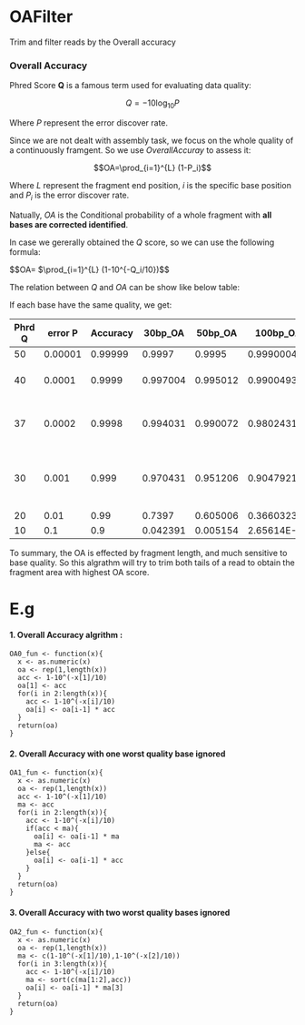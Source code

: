 # OAFilter
Trim and filter reads by the Overall accuracy



### Overall Accuracy

Phred Score **Q** is a famous term used for evaluating data quality:

$$Q=-10\log_{10}P$$

Where $P$ represent the error discover rate.

Since we are not dealt with assembly task, we focus on the whole quality of a continuously framgent. So we use $Overall Accuray$ to assess it:

$$OA=\prod_{i=1}^{L} (1-P_i)$$

Where $L$ represent the fragment end position, $i$ is the specific base position and $P_i$ is the error discover rate. 

Natually, $OA$ is the Conditional probability of a whole fragment with **all bases are corrected identified**.

In case we gererally obtained the $Q$ score, so we can use the following formula:

$$OA= $\prod_{i=1}^{L} (1-10^{-Q_i/10})$$

The relation between $Q$ and $OA$ can be show like below table:

If each base have the same quality, we get:

| Phrd Q | error P | Accuracy | 30bp_OA  | 50bp_OA  | 100bp_OA    | note                                     |
| ------ | ------- | -------- | -------- | -------- | ----------- | ---------------------------------------- |
| 50     | 0.00001 | 0.99999  | 0.9997   | 0.9995   | 0.999000495 |                                          |
| 40     | 0.0001  | 0.9999   | 0.997004 | 0.995012 | 0.990049339 | the Hiseq 2000 ceiling                   |
| 37     | 0.0002  | 0.9998   | 0.994031 | 0.990072 | 0.980243162 | the ZEBRA-500 ceiing(mid-2017)           |
| 30     | 0.001   | 0.999    | 0.970431 | 0.951206 | 0.904792147 | Often regarded as 'High quality fragment' |
| 20     | 0.01    | 0.99     | 0.7397   | 0.605006 | 0.366032341 |                                          |
| 10     | 0.1     | 0.9      | 0.042391 | 0.005154 | 2.65614E-05 |                                          |

To summary, the OA is effected by fragment length, and much sensitive to base quality. So this algrathm will try to trim both tails of a read to obtain the fragment area with highest OA score.

# E.g

#### 1. Overall Accuracy algrithm :
```{r, echo=TRUE}
OA0_fun <- function(x){
  x <- as.numeric(x)
  oa <- rep(1,length(x))
  acc <- 1-10^(-x[1]/10)
  oa[1] <- acc
  for(i in 2:length(x)){
    acc <- 1-10^(-x[i]/10)
    oa[i] <- oa[i-1] * acc
  }
  return(oa)
}
```

#### 2. Overall Accuracy with one worst quality base ignored
```{r, echo=TRUE}
OA1_fun <- function(x){
  x <- as.numeric(x)
  oa <- rep(1,length(x))
  acc <- 1-10^(-x[1]/10)
  ma <- acc
  for(i in 2:length(x)){
    acc <- 1-10^(-x[i]/10)
    if(acc < ma){
      oa[i] <- oa[i-1] * ma
      ma <- acc
    }else{
      oa[i] <- oa[i-1] * acc
    }
  }
  return(oa)
}
```
#### 3. Overall Accuracy with two worst quality bases ignored
```{r, echo=TRUE}
OA2_fun <- function(x){
  x <- as.numeric(x)
  oa <- rep(1,length(x))
  ma <- c(1-10^(-x[1]/10),1-10^(-x[2]/10))
  for(i in 3:length(x)){
    acc <- 1-10^(-x[i]/10)
    ma <- sort(c(ma[1:2],acc))
    oa[i] <- oa[i-1] * ma[3]
  }
  return(oa)
}
```